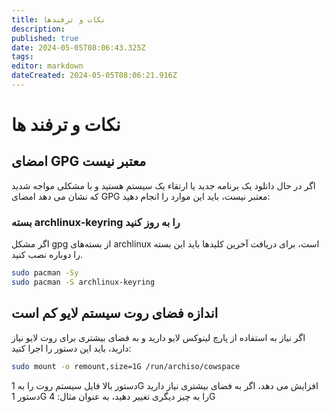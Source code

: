 ```yaml
---
title: نکات و ترفندها
description: 
published: true
date: 2024-05-05T08:06:43.325Z
tags: 
editor: markdown
dateCreated: 2024-05-05T08:06:21.916Z
---
```


# نکات و ترفند ها
## امضای GPG معتبر نیست
اگر در حال دانلود یک برنامه جدید یا ارتقاء یک سیستم هستید و با مشکلی مواجه شدید که نشان می دهد امضای GPG معتبر نیست، باید این موارد را انجام دهید:
### بسته archlinux-keyring را به روز کنید
اگر مشکل gpg از بسته‌های archlinux است، برای دریافت آخرین کلیدها باید این بسته را دوباره نصب کنید.
```bash
sudo pacman -Sy
sudo pacman -S archlinux-keyring
```
## اندازه فضای روت سیستم لایو کم است
اگر نیاز به استفاده از پارچ لینوکس لایو دارید و به فضای بیشتری برای روت لایو نیاز دارید، باید این دستور را اجرا کنید:
```bash
sudo mount -o remount,size=1G /run/archiso/cowspace
```
دستور بالا فایل سیستم روت را به 1G افزایش می دهد، اگر به فضای بیشتری نیاز دارید دستور 1G را به چیز دیگری تغییر دهید، به عنوان مثال: 4G